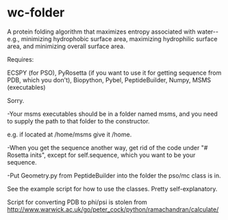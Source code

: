 # wc-folder
A protein folding algorithm that maximizes entropy associated with water--e.g., minimizing hydrophobic surface area, maximizing hydrophilic surface area, and minimizing overall surface area.

Requires:

ECSPY (for PSO),
PyRosetta (if you want to use it for getting sequence from PDB, which you don't),
Biopython,
Pybel,
PeptideBuilder,
Numpy,
MSMS (executables)

Sorry.

-Your msms executables should be in a folder named msms, and you need to supply the path to that folder to the constructor.

e.g. if located at /home/msms give it /home.

-When you get the sequence another way, get rid of the code under "# Rosetta inits", except for self.sequence, which you want to be your sequence.

-Put Geometry.py from PeptideBuilder into the folder the pso/mc class is in.

See the example script for how to use the classes. Pretty self-explanatory.

Script for converting PDB to phi/psi is stolen from http://www.warwick.ac.uk/go/peter_cock/python/ramachandran/calculate/
